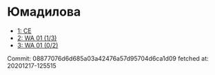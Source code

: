 # Юмадилова
- [1: CE](1.md)
- [2: WA 01 (1/3)](2.md)
- [3: WA 01 (0/2)](3.md)

Commit: 08877076d6d685a03a42476a57d95704d6ca1d09
 fetched at: 20201217-125515
